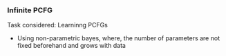 ### Infinite PCFG

Task considered: Learninng PCFGs
- Using non-parametric bayes, where, the number of parameters are not fixed beforehand and grows with data
